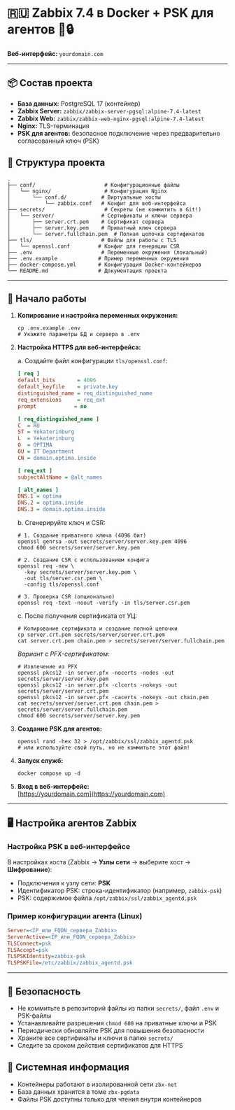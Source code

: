 # 🇷🇺 Zabbix 7.4 в Docker + PSK для агентов 🐳🔒

**Веб-интерфейс:** `yourdomain.com`  

---

## 📦 Состав проекта

- **База данных:** PostgreSQL 17 (контейнер)
- **Zabbix Server:** `zabbix/zabbix-server-pgsql:alpine-7.4-latest`
- **Zabbix Web:** `zabbix/zabbix-web-nginx-pgsql:alpine-7.4-latest`
- **Nginx:** TLS-терминация
- **PSK для агентов:** безопасное подключение через предварительно согласованный ключ (PSK)

## 📂 Структура проекта

```plaintext
.
├── conf/                      # Конфигурационные файлы
│   └── nginx/                 # Конфигурация Nginx
│       └── conf.d/           # Виртуальные хосты
│           └── zabbix.conf   # Конфиг для веб-интерфейса
├── secrets/                   # Секреты (не коммитить в Git!)
│   └── server/               # Сертификаты и ключи сервера
│       ├── server.crt.pem    # Сертификат сервера
│       ├── server.key.pem    # Приватный ключ сервера
│       └── server.fullchain.pem  # Полная цепочка сертификатов
├── tls/                      # Файлы для работы с TLS
│   └── openssl.conf         # Конфиг для генерации CSR
├── .env                      # Переменные окружения (локальный)
├── .env.example             # Пример переменных окружения
├── docker-compose.yml       # Конфигурация Docker-контейнеров
└── README.md                # Документация проекта
```

---

## 🚀 Начало работы

1. **Копирование и настройка переменных окружения:**

   ```shell
   cp .env.example .env
   # Укажите параметры БД и сервера в .env
   ```

2. **Настройка HTTPS для веб-интерфейса:**

   a. Создайте файл конфигурации `tls/openssl.conf`:

   ```ini
   [ req ]
   default_bits       = 4096
   default_keyfile    = private.key
   distinguished_name = req_distinguished_name
   req_extensions     = req_ext
   prompt            = no

   [ req_distinguished_name ]
   C  = RU
   ST = Yekaterinburg
   L  = Yekaterinburg
   O  = OPTIMA
   OU = IT Department
   CN = domain.optima.inside

   [ req_ext ]
   subjectAltName = @alt_names

   [ alt_names ]
   DNS.1 = optima
   DNS.2 = optima.inside
   DNS.3 = domain.optima.inside
   ```

   b. Сгенерируйте ключ и CSR:

   ```shell
   # 1. Создание приватного ключа (4096 бит)
   openssl genrsa -out secrets/server/server.key.pem 4096
   chmod 600 secrets/server/server.key.pem

   # 2. Создание CSR с использованием конфига
   openssl req -new \
     -key secrets/server/server.key.pem \
     -out tls/server.csr.pem \
     -config tls/openssl.conf

   # 3. Проверка CSR (опционально)
   openssl req -text -noout -verify -in tls/server.csr.pem
   ```

   c. После получения сертификата от УЦ:

   ```shell
   # Копирование сертификата и создание полной цепочки
   cp server.crt.pem secrets/server/server.crt.pem
   cat server.crt.pem chain.pem > secrets/server/server.fullchain.pem
   ```

   *Вариант с PFX-сертификатом:*

   ```shell
   # Извлечение из PFX
   openssl pkcs12 -in server.pfx -nocerts -nodes -out secrets/server/server.key.pem
   openssl pkcs12 -in server.pfx -clcerts -nokeys -out secrets/server/server.crt.pem
   openssl pkcs12 -in server.pfx -cacerts -nokeys -out chain.pem
   cat secrets/server/server.crt.pem chain.pem > secrets/server/server.fullchain.pem
   chmod 600 secrets/server/server.key.pem
   ```

3. **Создание PSK для агентов:**

   ```shell
   openssl rand -hex 32 > /opt/zabbix/ssl/zabbix_agentd.psk
   # или используйте свой путь, но не коммитьте этот файл!
   ```

4. **Запуск служб:**

   ```shell
   docker compose up -d
   ```

5. **Вход в веб-интерфейс:**  
   [https://yourdomain.com](https://yourdomain.com)

---

## 🖥️ Настройка агентов Zabbix

### Настройка PSK в веб-интерфейсе

В настройках хоста (Zabbix → **Узлы сети** → выберите хост → **Шифрование**):

- Подключения к узлу сети: **PSK**
- Идентификатор PSK: строка-идентификатор (например, `zabbix-psk`)
- PSK: содержимое файла `/opt/zabbix/ssl/zabbix_agentd.psk`

### Пример конфигурации агента (Linux)

```ini
Server=<IP_или_FQDN_сервера_Zabbix>
ServerActive=<IP_или_FQDN_сервера_Zabbix>
TLSConnect=psk
TLSAccept=psk
TLSPSKIdentity=zabbix-psk
TLSPSKFile=/etc/zabbix/zabbix_agentd.psk
```

---

## 🔐 Безопасность

- Не коммитьте в репозиторий файлы из папки `secrets/`, файл `.env` и PSK-файлы
- Устанавливайте разрешения `chmod 600` на приватные ключи и PSK
- Периодически обновляйте PSK для повышения безопасности
- Храните все сертификаты и ключи в папке `secrets/`
- Следите за сроком действия сертификатов для HTTPS

## 📝 Системная информация

- Контейнеры работают в изолированной сети `zbx-net`
- База данных хранится в томе `zbx-pgdata`
- Файлы PSK доступны только для чтения внутри контейнеров


